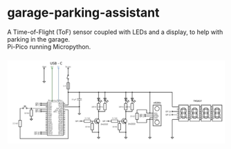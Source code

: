 
# garage-parking-assistant         

A Time-of-Flight (ToF) sensor coupled with LEDs and a display, to help with parking in the garage.  
Pi-Pico running Micropython.
###
![schematic.jpg](./schematic.jpg)
